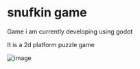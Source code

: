 # snufkin game

Game i am currently developing using godot

It is a 2d platform puzzle game

![image](https://github.com/user-attachments/assets/012d3b63-34ca-4f27-acde-dc508ebb5d63)
